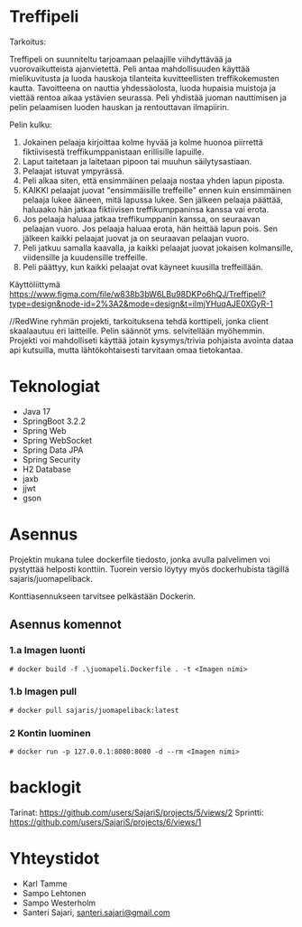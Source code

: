 # Treffipeli

Tarkoitus:

Treffipeli on suunniteltu tarjoamaan pelaajille viihdyttävää ja vuorovaikutteista ajanvietettä. Peli antaa mahdollisuuden käyttää mielikuvitusta ja luoda hauskoja tilanteita kuvitteellisten treffikokemusten kautta. Tavoitteena on nauttia yhdessäolosta, luoda hupaisia muistoja ja viettää rentoa aikaa ystävien seurassa. Peli yhdistää juoman nauttimisen ja pelin pelaamisen luoden hauskan ja rentouttavan ilmapiirin.

Pelin kulku:

1.	Jokainen pelaaja kirjoittaa kolme hyvää ja kolme huonoa piirrettä fiktiivisestä treffikumppanistaan erillisille lapuille.
2.	Laput taitetaan ja laitetaan pipoon tai muuhun säilytysastiaan.
3.	Pelaajat istuvat ympyrässä.
4.	Peli alkaa siten, että ensimmäinen pelaaja nostaa yhden lapun piposta.
5.	KAIKKI pelaajat juovat "ensimmäisille treffeille" ennen kuin ensimmäinen pelaaja lukee ääneen, mitä lapussa lukee. Sen jälkeen pelaaja päättää, haluaako hän jatkaa fiktiivisen treffikumppaninsa kanssa vai erota.
6.	Jos pelaaja haluaa jatkaa treffikumppanin kanssa, on seuraavan pelaajan vuoro. Jos pelaaja haluaa erota, hän heittää lapun pois. Sen jälkeen kaikki pelaajat juovat ja on seuraavan pelaajan vuoro.
7.	Peli jatkuu samalla kaavalla, ja kaikki pelaajat juovat jokaisen kolmansille, viidensille ja kuudensille treffeille.
8.	Peli päättyy, kun kaikki pelaajat ovat käyneet kuusilla treffeillään.

Käyttöliittymä
https://www.figma.com/file/w838b3bW6LBu98DKPo6hQJ/Treffipeli?type=design&node-id=2%3A2&mode=design&t=ilmjYHuqAJE0XGyR-1



//RedWine ryhmän projekti, tarkoituksena tehdä korttipeli, jonka client skaalaautuu eri laitteille.
Pelin säännöt yms. selvitellään myöhemmin. Projekti voi mahdolliseti käyttää jotain kysymys/trivia pohjaista avointa dataa api kutsuilla, mutta lähtökohtaisesti tarvitaan omaa tietokantaa.

# Teknologiat

- Java 17
- SpringBoot 3.2.2
- Spring Web
- Spring WebSocket
- Spring Data JPA
- Spring Security
- H2 Database
- jaxb
- jjwt
- gson

# Asennus

Projektin mukana tulee dockerfile tiedosto, jonka avulla palvelimen voi pystyttää helposti konttiin. Tuorein versio löytyy myös dockerhubista tägillä sajaris/juomapeliback.

Konttiasennukseen tarvitsee pelkästään Dockerin.

## Asennus komennot

### 1.a Imagen luonti
```
# docker build -f .\juomapeli.Dockerfile . -t <Imagen nimi>
```

### 1.b Imagen pull
```
# docker pull sajaris/juomapeliback:latest
```

### 2 Kontin luominen
```
# docker run -p 127.0.0.1:8080:8080 -d --rm <Imagen nimi>
```

# backlogit
Tarinat: https://github.com/users/SajariS/projects/5/views/2
Sprintti: https://github.com/users/SajariS/projects/6/views/1

# Yhteystidot

- Karl Tamme
- Sampo Lehtonen
- Sampo Westerholm
- Santeri Sajari, santeri.sajari@gmail.com
